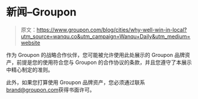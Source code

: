 # 新闻–Groupon

> 原文：<https://www.groupon.com/blog/cities/why-well-win-in-local?utm_source=wanqu.co&utm_campaign=Wanqu+Daily&utm_medium=website>

作为 Groupon 的战略合作伙伴，您可能被允许使用此处展示的 Groupon 品牌资产，前提是您的使用符合您与 Groupon 的合作协议的条款，并且您遵守了本展示中精心制定的准则。

此外，如果您打算使用 Groupon 品牌资产，您必须通过联系[brand@groupon.com](mailto:brand@groupon.com)获得书面许可。